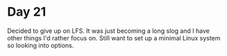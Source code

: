 # Day 21

Decided to give up on LFS. It was just becoming a long slog and I have other things I'd rather focus on. Still want to set up a minimal Linux system so looking into options.
